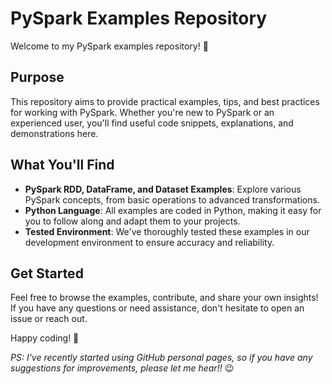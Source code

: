 # PySpark Examples Repository

Welcome to my PySpark examples repository! 🚀

## Purpose
This repository aims to provide practical examples, tips, and best practices for working with PySpark. Whether you're new to PySpark or an experienced user, you'll find useful code snippets, explanations, and demonstrations here.

## What You'll Find
- **PySpark RDD, DataFrame, and Dataset Examples**: Explore various PySpark concepts, from basic operations to advanced transformations.
- **Python Language**: All examples are coded in Python, making it easy for you to follow along and adapt them to your projects.
- **Tested Environment**: We've thoroughly tested these examples in our development environment to ensure accuracy and reliability.

## Get Started
Feel free to browse the examples, contribute, and share your own insights! If you have any questions or need assistance, don't hesitate to open an issue or reach out.


Happy coding! 🌟

_PS: I've recently started using GitHub personal pages, so if you have any suggestions for improvements, please let me hear!!_ 😉
